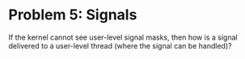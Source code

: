 # Problem 5: Signals

If the kernel cannot see user-level signal masks, then how is a signal delivered to a user-level thread (where the signal can be handled)?
